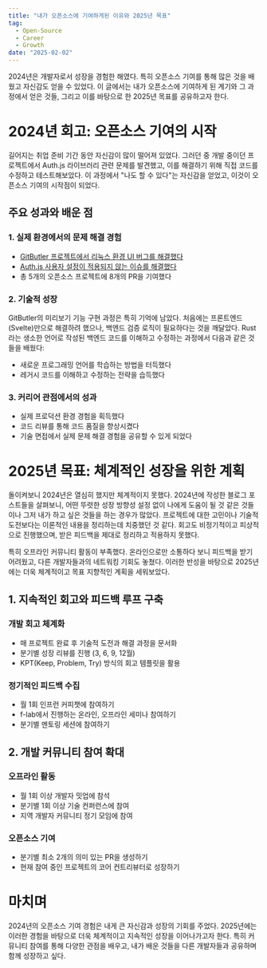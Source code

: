```yaml
---
title: "내가 오픈소스에 기여하게된 이유와 2025년 목표"
tag:
  - Open-Source
  - Career
  - Growth
date: "2025-02-02"
---
```


2024년은 개발자로서 성장을 경험한 해였다. 특히 오픈소스 기여를 통해 많은 것을 배웠고 자신감도 얻을 수 있었다. 이 글에서는 내가 오픈소스에 기여하게 된 계기와 그 과정에서 얻은 것들, 그리고 이를 바탕으로 한 2025년 목표를 공유하고자 한다.

<!-- end -->

# 2024년 회고: 오픈소스 기여의 시작

길어지는 취업 준비 기간 동안 자신감이 많이 떨어져 있었다. 그러던 중 개발 중이던 프로젝트에서 Auth.js 라이브러리 관련 문제를 발견했고, 이를 해결하기 위해 직접 코드를 수정하고 테스트해보았다. 이 과정에서 "나도 할 수 있다"는 자신감을 얻었고, 이것이 오픈소스 기여의 시작점이 되었다.

## 주요 성과와 배운 점

### 1. 실제 환경에서의 문제 해결 경험

- [GitButler 프로젝트에서 리눅스 환경 UI 버그를 해결했다](https://github.com/gitbutlerapp/gitbutler/pull/4864)
- [Auth.js 사용자 설정이 적용되지 않는 이슈를 해결했다](https://github.com/authjs/authjs/pull/123)
- 총 5개의 오픈소스 프로젝트에 8개의 PR을 기여했다

### 2. 기술적 성장

GitButler의 미리보기 기능 구현 과정은 특히 기억에 남았다. 처음에는 프론트엔드(Svelte)만으로 해결하려 했으나, 백엔드 검증 로직이 필요하다는 것을 깨달았다. Rust라는 생소한 언어로 작성된 백엔드 코드를 이해하고 수정하는 과정에서 다음과 같은 것들을 배웠다:

- 새로운 프로그래밍 언어를 학습하는 방법을 터득했다
- 레거시 코드를 이해하고 수정하는 전략을 습득했다

### 3. 커리어 관점에서의 성과

- 실제 프로덕션 환경 경험을 획득했다
- 코드 리뷰를 통해 코드 품질을 향상시켰다
- 기술 면접에서 실제 문제 해결 경험을 공유할 수 있게 되었다

# 2025년 목표: 체계적인 성장을 위한 계획

돌이켜보니 2024년은 열심히 했지만 체계적이지 못했다. 2024년에 작성한 블로그 포스트들을 살펴보니, 어떤 뚜렷한 성장 방향성 설정 없이 나에게 도움이 될 것 같은 것들이나 그저 내가 하고 싶은 것들을 하는 경우가 많았다. 프로젝트에 대한 고민이나 기술적 도전보다는 이론적인 내용을 정리하는데 치중했던 것 같다. 회고도 비정기적이고 피상적으로 진행했으며, 받은 피드백을 제대로 정리하고 적용하지 못했다.

특히 오프라인 커뮤니티 활동이 부족했다. 온라인으로만 소통하다 보니 피드백을 받기 어려웠고, 다른 개발자들과의 네트워킹 기회도 놓쳤다. 이러한 반성을 바탕으로 2025년에는 더욱 체계적이고 목표 지향적인 계획을 세워보았다.

## 1. 지속적인 회고와 피드백 루프 구축

### 개발 회고 체계화

- 매 프로젝트 완료 후 기술적 도전과 해결 과정을 문서화
- 분기별 성장 리뷰를 진행 (3, 6, 9, 12월)
- KPT(Keep, Problem, Try) 방식의 회고 템플릿을 활용

### 정기적인 피드백 수집

- 월 1회 인프런 커피챗에 참여하기
- f-lab에서 진행하는 온라인, 오프라인 세미나 참여하기
- 분기별 멘토링 세션에 참여하기

## 2. 개발 커뮤니티 참여 확대

### 오프라인 활동

- 월 1회 이상 개발자 밋업에 참석
- 분기별 1회 이상 기술 컨퍼런스에 참여
- 지역 개발자 커뮤니티 정기 모임에 참여

### 오픈소스 기여

- 분기별 최소 2개의 의미 있는 PR을 생성하기
- 현재 참여 중인 프로젝트의 코어 컨트리뷰터로 성장하기

# 마치며

2024년의 오픈소스 기여 경험은 내게 큰 자신감과 성장의 기회를 주었다. 2025년에는 이러한 경험을 바탕으로 더욱 체계적이고 지속적인 성장을 이어나가고자 한다. 특히 커뮤니티 참여를 통해 다양한 관점을 배우고, 내가 배운 것들을 다른 개발자들과 공유하며 함께 성장하고 싶다.
